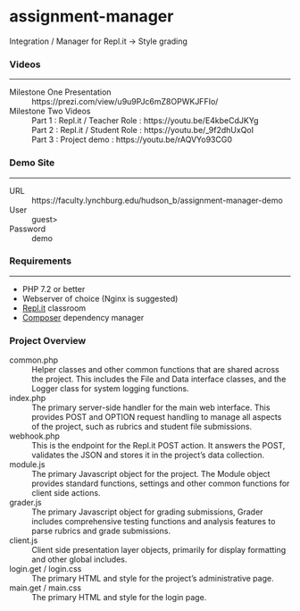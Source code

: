 # assignment-manager
Integration / Manager for Repl.it -> Style grading 

<h3>Videos</h3>
<hr>
<dl>
 <dt>Milestone One Presentation</dt>
 <dd>https://prezi.com/view/u9u9PJc6mZ8OPWKJFFIo/</dd>
 <dt>Milestone Two Videos</dt>
 <dd>
Part 1 : Repl.it / Teacher Role : https://youtu.be/E4kbeCdJKYg<br>
Part 2 : Repl.it / Student Role : https://youtu.be/_9f2dhUxQoI<br>
Part 3 : Project demo : https://youtu.be/rAQVYo93CG0<br>
 </dd>
</dl>


<h3>Demo Site</h3>
<hr>
<dl>
 <dt>URL</dt><dd>https://faculty.lynchburg.edu/hudson_b/assignment-manager-demo</dd>
 <dt>User</dt><dd>guest></dd>
 <dt>Password</dt><dd>demo</dd>
</dl>


<h3>Requirements</h3>
<hr>
<ul>
 <li>PHP 7.2 or better</li>
 <li>Webserver of choice (Nginx is suggested)</li>
 <li><a href="https://repl.it">Repl.it</a> classroom</li>
 <li><a href="https://getcomposer.org">Composer</a> dependency manager</li>
</ul>



<h3>Project Overview</h3>
<dl>
 <dt>common.php</dt>
 <dd>Helper classes and other common functions that are shared across the project.  This includes the File and Data interface classes, and the Logger class for system logging functions.</dd>

 <dt>index.php</dt>
 <dd>The primary server-side handler for the main web interface.  This provides POST and OPTION request handling to manage all aspects of the project, such as rubrics and student file submissions.</dd>

 <dt>webhook.php</dt>
 <dd>This is the endpoint for the Repl.it POST action.  It answers the POST, validates the JSON and stores it in the project’s data collection.</dd>

 <dt>module.js</dt>
 <dd>The primary Javascript object for the project.  The Module object provides standard functions, settings and other common functions for client side actions.</dd>

 <dt>grader.js</dt>
 <dd>The primary Javascript object for grading submissions, Grader includes comprehensive testing functions and analysis features to parse rubrics and grade submissions.</dd>

 <dt>client.js</dt>
 <dd>Client side presentation layer objects, primarily for display formatting and other global includes.</dd>

 <dt>login.get / login.css</dt>
 <dd>The primary HTML and style for the project’s administrative page.</dd>

 <dt>main.get / main.css</dt>
 <dd>The primary HTML and style for the login page.</dd>
</dl>




